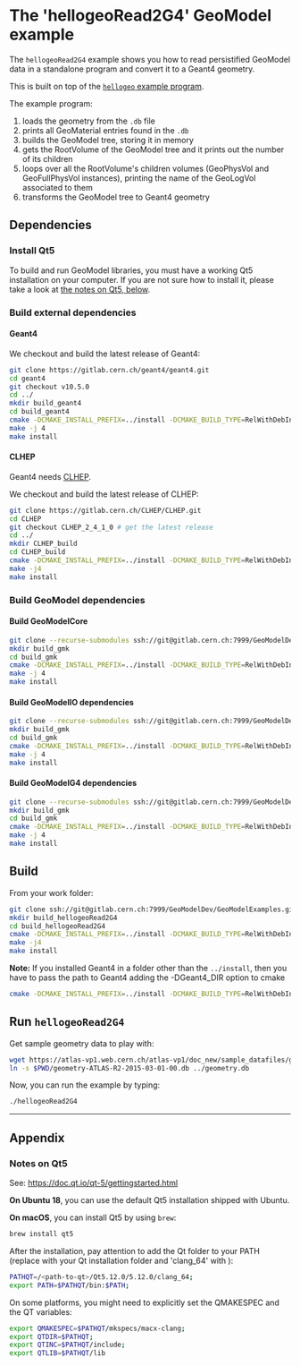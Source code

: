 
# The 'hellogeoRead2G4' GeoModel example

The `hellogeoRead2G4` example shows you how to read persistified GeoModel data in a standalone program and convert it to a Geant4 geometry.

This is built on top of the [`hellogeo` example program](https://gitlab.cern.ch/GeoModelDev/GeoModelExamples/helloGeo).

The example program:

 1. loads the geometry from the `.db` file
 2. prints all GeoMaterial entries found in the `.db`
 3. builds the GeoModel tree, storing it in memory
 4. gets the RootVolume of the GeoModel tree and it prints out the number of its children
 5. loops over all the RootVolume's children volumes (GeoPhysVol and GeoFullPhysVol instances), printing the name of the GeoLogVol associated to them
 6. transforms the GeoModel tree to Geant4 geometry


## Dependencies

### Install Qt5

To build and run GeoModel libraries, you must have a working Qt5 installation on your computer.
If you are not sure how to install it, please take a look at [the notes on Qt5, below](#notes-on-qt5).

### Build external dependencies

#### Geant4


We checkout and build the latest release of Geant4:

```bash
git clone https://gitlab.cern.ch/geant4/geant4.git
cd geant4
git checkout v10.5.0
cd ../
mkdir build_geant4
cd build_geant4
cmake -DCMAKE_INSTALL_PREFIX=../install -DCMAKE_BUILD_TYPE=RelWithDebInfo ../geant4/
make -j 4
make install
```

#### CLHEP

Geant4 needs [CLHEP](https://gitlab.cern.ch/CLHEP).

We checkout and build the latest release of CLHEP:

```bash
git clone https://gitlab.cern.ch/CLHEP/CLHEP.git
cd CLHEP
git checkout CLHEP_2_4_1_0 # get the latest release
cd ../
mkdir CLHEP_build
cd CLHEP_build
cmake -DCMAKE_INSTALL_PREFIX=../install -DCMAKE_BUILD_TYPE=RelWithDebInfo ../CLHEP/
make -j4
make install
```

### Build GeoModel dependencies

#### Build GeoModelCore

```bash
git clone --recurse-submodules ssh://git@gitlab.cern.ch:7999/GeoModelDev/GeoModelCore.git
mkdir build_gmk
cd build_gmk
cmake -DCMAKE_INSTALL_PREFIX=../install -DCMAKE_BUILD_TYPE=RelWithDebInfo ../GeoModelCore
make -j 4
make install
```
#### Build GeoModelIO dependencies

```bash
git clone --recurse-submodules ssh://git@gitlab.cern.ch:7999/GeoModelDev/GeoModelIO.git
mkdir build_gmk
cd build_gmk
cmake -DCMAKE_INSTALL_PREFIX=../install -DCMAKE_BUILD_TYPE=RelWithDebInfo ../GeoModelIO
make -j 4
make install
```
#### Build GeoModelG4 dependencies

```bash
git clone --recurse-submodules ssh://git@gitlab.cern.ch:7999/GeoModelDev/GeoModelG4.git
mkdir build_gmk
cd build_gmk
cmake -DCMAKE_INSTALL_PREFIX=../install -DCMAKE_BUILD_TYPE=RelWithDebInfo ../GeoModelG4
make -j 4
make install
```


## Build

From your work folder:

```bash
git clone ssh://git@gitlab.cern.ch:7999/GeoModelDev/GeoModelExamples.git
mkdir build_hellogeoRead2G4
cd build_hellogeoRead2G4
cmake -DCMAKE_INSTALL_PREFIX=../install -DCMAKE_BUILD_TYPE=RelWithDebInfo  ../GeoModelExamples/HelloGeoRead2G4
make -j4
make install
```
**Note:** If you installed Geant4 in a folder other than the `../install`, then you have to pass the path to Geant4 adding the -DGeant4_DIR option to cmake

```bash
cmake -DCMAKE_INSTALL_PREFIX=../install -DCMAKE_BUILD_TYPE=RelWithDebInfo  ../GeoModelG4/ -DGeant4_DIR=<path-to-Geant4-install>/lib/Geant4-10.x.y/
```

## Run `hellogeoRead2G4`

Get sample geometry data to play with:

```bash
wget https://atlas-vp1.web.cern.ch/atlas-vp1/doc_new/sample_datafiles/geometry/geometry-ATLAS-R2-2015-03-01-00.db
ln -s $PWD/geometry-ATLAS-R2-2015-03-01-00.db ../geometry.db
```

Now, you can run the example by typing:

```bash
./hellogeoRead2G4
```


 ----

 ## Appendix

 ### Notes on Qt5

 See: <https://doc.qt.io/qt-5/gettingstarted.html>

 **On Ubuntu 18**, you can use the default Qt5 installation shipped with Ubuntu.

 **On macOS**, you can install Qt5 by using `brew`:

 ```bash
 brew install qt5
 ```

 After the installation, pay attention to add the Qt folder to your PATH (replace <path-to-qt> with your Qt installation folder and 'clang_64' with ):

 ```bash
 PATHQT=/<path-to-qt>/Qt5.12.0/5.12.0/clang_64;
 export PATH=$PATHQT/bin:$PATH;
 ```

 On some platforms, you might need to explicitly set the QMAKESPEC and the QT variables:

 ```bash
 export QMAKESPEC=$PATHQT/mkspecs/macx-clang;
 export QTDIR=$PATHQT;
 export QTINC=$PATHQT/include;
 export QTLIB=$PATHQT/lib
 ```
